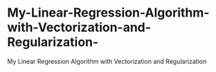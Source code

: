# My-Linear-Regression-Algorithm-with-Vectorization-and-Regularization-
My Linear Regression Algorithm with Vectorization and Regularization 
